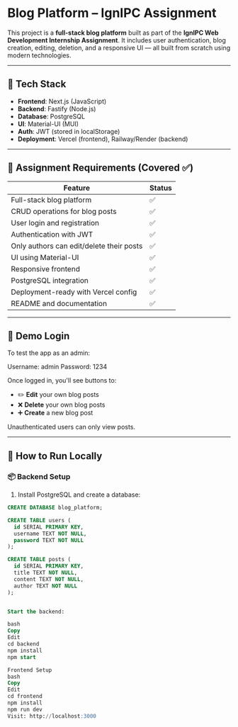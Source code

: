 # Blog Platform – IgnIPC Assignment

This project is a **full-stack blog platform** built as part of the **IgnIPC Web Development Internship Assignment**. It includes user authentication, blog creation, editing, deletion, and a responsive UI — all built from scratch using modern technologies.

---

## 🚀 Tech Stack

- **Frontend**: Next.js (JavaScript)
- **Backend**: Fastify (Node.js)
- **Database**: PostgreSQL
- **UI**: Material-UI (MUI)
- **Auth**: JWT (stored in localStorage)
- **Deployment**: Vercel (frontend), Railway/Render (backend)

---

## 📝 Assignment Requirements (Covered ✅)

| Feature                                    | Status |
|--------------------------------------------|--------|
| Full-stack blog platform                   | ✅     |
| CRUD operations for blog posts             | ✅     |
| User login and registration                | ✅     |
| Authentication with JWT                   | ✅     |
| Only authors can edit/delete their posts   | ✅     |
| UI using Material-UI                       | ✅     |
| Responsive frontend                        | ✅     |
| PostgreSQL integration                     | ✅     |
| Deployment-ready with Vercel config        | ✅     |
| README and documentation                   | ✅     |

---

## 👤 Demo Login

To test the app as an admin:

Username: admin
Password: 1234



Once logged in, you'll see buttons to:

- ✏️ **Edit** your own blog posts
- ❌ **Delete** your own blog posts
- ➕ **Create** a new blog post

Unauthenticated users can only view posts.

---

## 🧪 How to Run Locally

### 📦 Backend Setup

1. Install PostgreSQL and create a database:
```sql
CREATE DATABASE blog_platform;

CREATE TABLE users (
  id SERIAL PRIMARY KEY,
  username TEXT NOT NULL,
  password TEXT NOT NULL
);

CREATE TABLE posts (
  id SERIAL PRIMARY KEY,
  title TEXT NOT NULL,
  content TEXT NOT NULL,
  author TEXT NOT NULL
);


Start the backend:

bash
Copy
Edit
cd backend
npm install
npm start

Frontend Setup
bash
Copy
Edit
cd frontend
npm install
npm run dev
Visit: http://localhost:3000